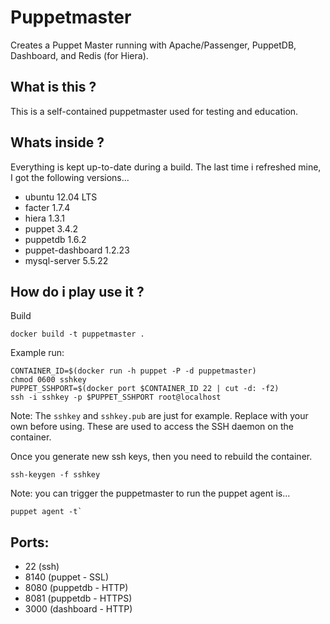 # Puppetmaster

Creates a Puppet Master running with Apache/Passenger, PuppetDB, Dashboard, and Redis (for Hiera).

What is this ?
--------------

This is a self-contained puppetmaster used for testing and education.

Whats inside ?
--------------

Everything is kept up-to-date during a build.
The last time i refreshed mine, I got the following versions...

* ubuntu 12.04 LTS
* facter 1.7.4
* hiera 1.3.1
* puppet 3.4.2
* puppetdb 1.6.2
* puppet-dashboard 1.2.23
* mysql-server 5.5.22


How do i play use it ?
----------------------

Build

```
docker build -t puppetmaster .
```

Example run:

```
CONTAINER_ID=$(docker run -h puppet -P -d puppetmaster)
chmod 0600 sshkey
PUPPET_SSHPORT=$(docker port $CONTAINER_ID 22 | cut -d: -f2)
ssh -i sshkey -p $PUPPET_SSHPORT root@localhost
```

Note: 
 The `sshkey` and `sshkey.pub` are just for example. 
 Replace with your own before using. 
 These are used to access the SSH daemon on the container.

 Once you generate new ssh keys, then you need to rebuild the container.

```
ssh-keygen -f sshkey
```

Note: you can trigger the puppetmaster to run the puppet agent is...

```
puppet agent -t`
```

Ports:
------

* 22 (ssh)
* 8140 (puppet - SSL)
* 8080 (puppetdb - HTTP)
* 8081 (puppetdb - HTTPS)
* 3000 (dashboard - HTTP)
